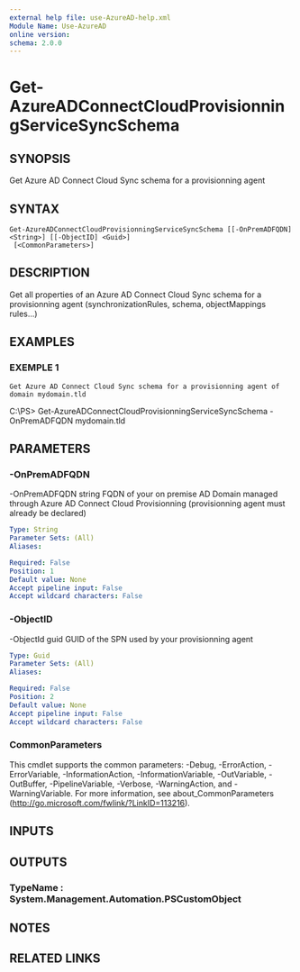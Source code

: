 ```yaml
---
external help file: use-AzureAD-help.xml
Module Name: Use-AzureAD
online version:
schema: 2.0.0
---
```


# Get-AzureADConnectCloudProvisionningServiceSyncSchema

## SYNOPSIS
Get Azure AD Connect Cloud Sync schema for a provisionning agent

## SYNTAX

```
Get-AzureADConnectCloudProvisionningServiceSyncSchema [[-OnPremADFQDN] <String>] [[-ObjectID] <Guid>]
 [<CommonParameters>]
```

## DESCRIPTION
Get all properties of an Azure AD Connect Cloud Sync schema for a provisionning agent (synchronizationRules, schema, objectMappings rules...)

## EXAMPLES

### EXEMPLE 1
```
Get Azure AD Connect Cloud Sync schema for a provisionning agent of domain mydomain.tld
```

C:\PS\> Get-AzureADConnectCloudProvisionningServiceSyncSchema -OnPremADFQDN mydomain.tld

## PARAMETERS

### -OnPremADFQDN
-OnPremADFQDN string
FQDN of your on premise AD Domain managed through Azure AD Connect Cloud Provisionning (provisionning agent must already be declared)

```yaml
Type: String
Parameter Sets: (All)
Aliases:

Required: False
Position: 1
Default value: None
Accept pipeline input: False
Accept wildcard characters: False
```

### -ObjectID
-ObjectId guid
GUID of the SPN used by your provisionning agent

```yaml
Type: Guid
Parameter Sets: (All)
Aliases:

Required: False
Position: 2
Default value: None
Accept pipeline input: False
Accept wildcard characters: False
```

### CommonParameters
This cmdlet supports the common parameters: -Debug, -ErrorAction, -ErrorVariable, -InformationAction, -InformationVariable, -OutVariable, -OutBuffer, -PipelineVariable, -Verbose, -WarningAction, and -WarningVariable.
For more information, see about_CommonParameters (http://go.microsoft.com/fwlink/?LinkID=113216).

## INPUTS

## OUTPUTS

### TypeName : System.Management.Automation.PSCustomObject
## NOTES

## RELATED LINKS
